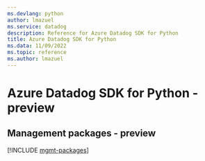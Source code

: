 ```yaml
---
ms.devlang: python
author: lmazuel
ms.service: datadog
description: Reference for Azure Datadog SDK for Python
title: Azure Datadog SDK for Python
ms.data: 11/09/2022
ms.topic: reference
ms.author: lmazuel
---
```

# Azure Datadog SDK for Python - preview

## Management packages - preview
[!INCLUDE [mgmt-packages](datadog-mgmt-index.md)]